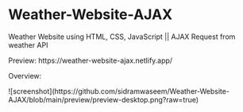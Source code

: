 # Weather-Website-AJAX
Weather Website using HTML, CSS, JavaScript ||  AJAX Request from weather API
<p>Preview: https://weather-website-ajax.netlify.app/</p>
<p>Overview:</p>
![screenshot](https://github.com/sidramwaseem/Weather-Website-AJAX/blob/main/preview/preview-desktop.png?raw=true)
